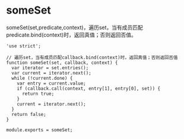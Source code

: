 # someSet

someSet(set,predicate,context)，遍历set，当有成员匹配predicate.bind(context)时，返回真值；否则返回否值。

    'use strict';

    // 遍历set，当有成员匹配callback.bind(context)时，返回真值；否则返回否值
    function someSet(set, callback, context) {
      var iterator = set.entries();
      var current = iterator.next();
      while (!current.done) {
        var entry = current.value;
        if (callback.call(context, entry[1], entry[0], set)) {
          return true;
        }
        current = iterator.next();
      }
      return false;
    }

    module.exports = someSet;